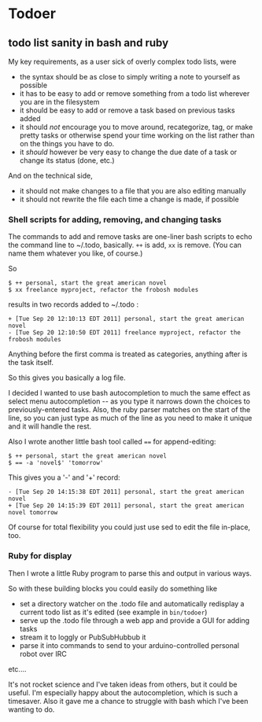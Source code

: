 # Todoer
## todo list sanity in bash and ruby

My key requirements, as a user sick of overly complex todo lists, were

- the syntax should be as close to simply writing a note to yourself as possible
- it has to be easy to add or remove something from a todo list wherever you are in the filesystem
- it should be easy to add or remove a task based on previous tasks added
- it should _not_ encourage you to move around, recategorize, tag, or make pretty tasks or otherwise spend your time working on the list rather than on the things you have to do.
- it _should_ however be very easy to change the due date of a task or change its status (done, etc.) 

And on the technical side,

- it should not make changes to a file that you are also editing manually
- it should not rewrite the file each time a change is made, if possible

### Shell scripts for adding, removing, and changing tasks

The commands to add and remove tasks are one-liner bash scripts to echo the command line to ~/.todo, basically. `++` is add, `xx` is remove. (You can name them whatever you like, of course.)

So
    
    $ ++ personal, start the great american novel
    $ xx freelance myproject, refactor the frobosh modules

results in two records added to ~/.todo :

    + [Tue Sep 20 12:10:13 EDT 2011] personal, start the great american novel
    - [Tue Sep 20 12:10:50 EDT 2011] freelance myproject, refactor the frobosh modules

Anything before the first comma is treated as categories, anything after is the task itself.

So this gives you basically a log file. 

I decided I wanted to use bash autocompletion to much the same effect as select menu autocompletion -- as you type it narrows down the choices to previously-entered tasks. Also, the ruby parser matches on the start of the line, so you can just type as much of the line as you need to make it unique and it will handle the rest.

Also I wrote another little bash tool called `==` for append-editing:

    $ ++ personal, start the great american novel
    $ == -a 'novel$' 'tomorrow'

This gives you a '-' and '+' record:

    - [Tue Sep 20 14:15:38 EDT 2011] personal, start the great american novel
    + [Tue Sep 20 14:15:39 EDT 2011] personal, start the great american novel tomorrow

Of course for total flexibility you could just use sed to edit the file in-place, too.

### Ruby for display

Then I wrote a little Ruby program to parse this and output in various ways.

So with these building blocks you could easily do something like 

- set a directory watcher on the .todo file and automatically redisplay a current todo list as it's edited (see example in `bin/todoer`)
- serve up the .todo file through a web app and provide a GUI for adding tasks
- stream it to loggly or PubSubHubbub it
- parse it into commands to send to your arduino-controlled personal robot over IRC

etc....

It's not rocket science and I've taken ideas from others, but it could be useful. I'm especially happy about the autocompletion, which is such a timesaver. Also it gave me a chance to struggle with bash which I've been wanting to do.

